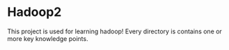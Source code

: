 # Hadoop2
This project is used for learning hadoop! Every directory is contains one or more key knowledge points.   
